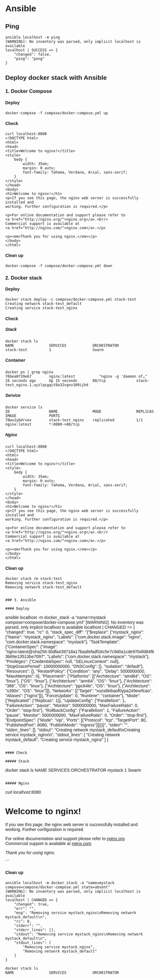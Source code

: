 # Ansible

## Ping

```
ansible localhost -m ping
[WARNING]: No inventory was parsed, only implicit localhost is available
localhost | SUCCESS => {
    "changed": false,
    "ping": "pong"
}
```

## Deploy docker stack with Ansible

### 1. Docker Compose

#### Deploy

```
docker-compose -f compose/docker-compose.yml up
```

#### Check

```
curl localhost:8080
<!DOCTYPE html>
<html>
<head>
<title>Welcome to nginx!</title>
<style>
    body {
        width: 35em;
        margin: 0 auto;
        font-family: Tahoma, Verdana, Arial, sans-serif;
    }
</style>
</head>
<body>
<h1>Welcome to nginx!</h1>
<p>If you see this page, the nginx web server is successfully installed and
working. Further configuration is required.</p>

<p>For online documentation and support please refer to
<a href="http://nginx.org/">nginx.org</a>.<br/>
Commercial support is available at
<a href="http://nginx.com/">nginx.com</a>.</p>

<p><em>Thank you for using nginx.</em></p>
</body>
</html>
```

#### Clean up

```
docker-compose -f compose/docker-compose.yml down
```

### 2. Docker stack

#### Deploy

```
docker stack deploy -c compose/docker-compose.yml stack-test
Creating network stack-test_default
Creating service stack-test_nginx
```

#### Check

##### Stack

```
docker stack ls
NAME                SERVICES            ORCHESTRATOR
stack-test          1                   Swarm
```

##### Container

```
docker ps | grep nginx
76bea0739e67        nginx:latest           "nginx -g 'daemon of…"   16 seconds ago      Up 15 seconds       80/tcp              stack-test_nginx.1.uyzlqsgqit8a32vgnv109ijhd
```
##### Service

```
docker service ls
ID                  NAME                MODE                REPLICAS            IMAGE               PORTS
70wu1ybdrvex        stack-test_nginx    replicated          1/1                 nginx:latest        *:8080->80/tcp
```

##### Nginx

```
curl localhost:8080
<!DOCTYPE html>
<html>
<head>
<title>Welcome to nginx!</title>
<style>
    body {
        width: 35em;
        margin: 0 auto;
        font-family: Tahoma, Verdana, Arial, sans-serif;
    }
</style>
</head>
<body>
<h1>Welcome to nginx!</h1>
<p>If you see this page, the nginx web server is successfully installed and
working. Further configuration is required.</p>

<p>For online documentation and support please refer to
<a href="http://nginx.org/">nginx.org</a>.<br/>
Commercial support is available at
<a href="http://nginx.com/">nginx.com</a>.</p>

<p><em>Thank you for using nginx.</em></p>
</body>
</html>
```

#### Clean up

```
docker stack rm stack-test
Removing service stack-test_nginx
Removing network stack-test_default
```
```

### 3. Ansible

#### Deploy

```
ansible localhost -m docker_stack -a "name=mystack compose=compose/docker-compose.yml"
[WARNING]: No inventory was parsed, only implicit localhost is available
localhost | CHANGED => {
    "changed": true,
    "rc": 0,
    "stack_spec_diff": "{\"$replace\": {\"mystack_nginx\": {\"Name\": \"mystack_nginx\", \"Labels\": {\"com.docker.stack.image\": \"nginx\", \"com.docker.stack.namespace\": \"mystack\"}, \"TaskTemplate\": {\"ContainerSpec\": {\"Image\": \"nginx:latest@sha256:30dfa439718a17baafefadf16c5e7c9d0a1cde97b4fd84f63b69e13513be7097\", \"Labels\": {\"com.docker.stack.namespace\": \"mystack\"}, \"Privileges\": {\"CredentialSpec\": null, \"SELinuxContext\": null}, \"StopGracePeriod\": 10000000000, \"DNSConfig\": {}, \"Isolation\": \"default\"}, \"Resources\": {}, \"RestartPolicy\": {\"Condition\": \"any\", \"Delay\": 5000000000, \"MaxAttempts\": 0}, \"Placement\": {\"Platforms\": [{\"Architecture\": \"amd64\", \"OS\": \"linux\"}, {\"OS\": \"linux\"}, {\"Architecture\": \"arm64\", \"OS\": \"linux\"}, {\"Architecture\": \"386\", \"OS\": \"linux\"}, {\"Architecture\": \"ppc64le\", \"OS\": \"linux\"}, {\"Architecture\": \"s390x\", \"OS\": \"linux\"}]}, \"Networks\": [{\"Target\": \"xozs6ktbaof0ypa249eorfcao\", \"Aliases\": [\"nginx\"]}], \"ForceUpdate\": 0, \"Runtime\": \"container\"}, \"Mode\": {\"Replicated\": {\"Replicas\": 1}}, \"UpdateConfig\": {\"Parallelism\": 1, \"FailureAction\": \"pause\", \"Monitor\": 5000000000, \"MaxFailureRatio\": 0, \"Order\": \"stop-first\"}, \"RollbackConfig\": {\"Parallelism\": 1, \"FailureAction\": \"pause\", \"Monitor\": 5000000000, \"MaxFailureRatio\": 0, \"Order\": \"stop-first\"}, \"EndpointSpec\": {\"Mode\": \"vip\", \"Ports\": [{\"Protocol\": \"tcp\", \"TargetPort\": 80, \"PublishedPort\": 8080, \"PublishMode\": \"ingress\"}]}}}}",
    "stderr": "",
    "stderr_lines": [],
    "stdout": "Creating network mystack_default\nCreating service mystack_nginx\n",
    "stdout_lines": [
        "Creating network mystack_default",
        "Creating service mystack_nginx"
    ]
}
```

#### Check

##### Stack

```
docker stack ls
NAME                SERVICES            ORCHESTRATOR
mystack             1                   Swarm
```

##### Nginx

```
curl localhost:8080
<!DOCTYPE html>
<html>
<head>
<title>Welcome to nginx!</title>
<style>
    body {
        width: 35em;
        margin: 0 auto;
        font-family: Tahoma, Verdana, Arial, sans-serif;
    }
</style>
</head>
<body>
<h1>Welcome to nginx!</h1>
<p>If you see this page, the nginx web server is successfully installed and
working. Further configuration is required.</p>

<p>For online documentation and support please refer to
<a href="http://nginx.org/">nginx.org</a>.<br/>
Commercial support is available at
<a href="http://nginx.com/">nginx.com</a>.</p>

<p><em>Thank you for using nginx.</em></p>
</body>
</html>
```

#### Clean up

```
ansible localhost -m docker_stack -a "name=mystack compose=compose/docker-compose.yml state=absent"
[WARNING]: No inventory was parsed, only implicit localhost is available
localhost | CHANGED => {
    "changed": true,
    "err": "",
    "msg": "Removing service mystack_nginx\nRemoving network mystack_default\n",
    "rc": 0,
    "stderr": "",
    "stderr_lines": [],
    "stdout": "Removing service mystack_nginx\nRemoving network mystack_default\n",
    "stdout_lines": [
        "Removing service mystack_nginx",
        "Removing network mystack_default"
    ]
}
```

```
docker stack ls
NAME                SERVICES            ORCHESTRATOR
```

